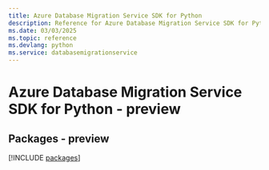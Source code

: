 ```yaml
---
title: Azure Database Migration Service SDK for Python
description: Reference for Azure Database Migration Service SDK for Python
ms.date: 03/03/2025
ms.topic: reference
ms.devlang: python
ms.service: databasemigrationservice
---
```

# Azure Database Migration Service SDK for Python - preview
## Packages - preview
[!INCLUDE [packages](database-migration-service-index.md)]